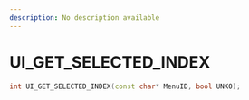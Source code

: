 ```yaml
---
description: No description available 
---
```


# UI_GET_SELECTED_INDEX

```cpp
int UI_GET_SELECTED_INDEX(const char* MenuID, bool UNK0);
```